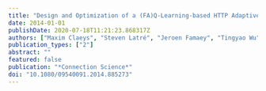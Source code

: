 ```yaml
---
title: "Design and Optimization of a (FA)Q-Learning-based HTTP Adaptive Streaming Client"
date: 2014-01-01
publishDate: 2020-07-18T11:21:23.868317Z
authors: ["Maxim Claeys", "Steven Latré", "Jeroen Famaey", "Tingyao Wu", "Werner Van Leekwijck", "Filip De Turck"]
publication_types: ["2"]
abstract: ""
featured: false
publication: "*Connection Science*"
doi: "10.1080/09540091.2014.885273"
---
```


